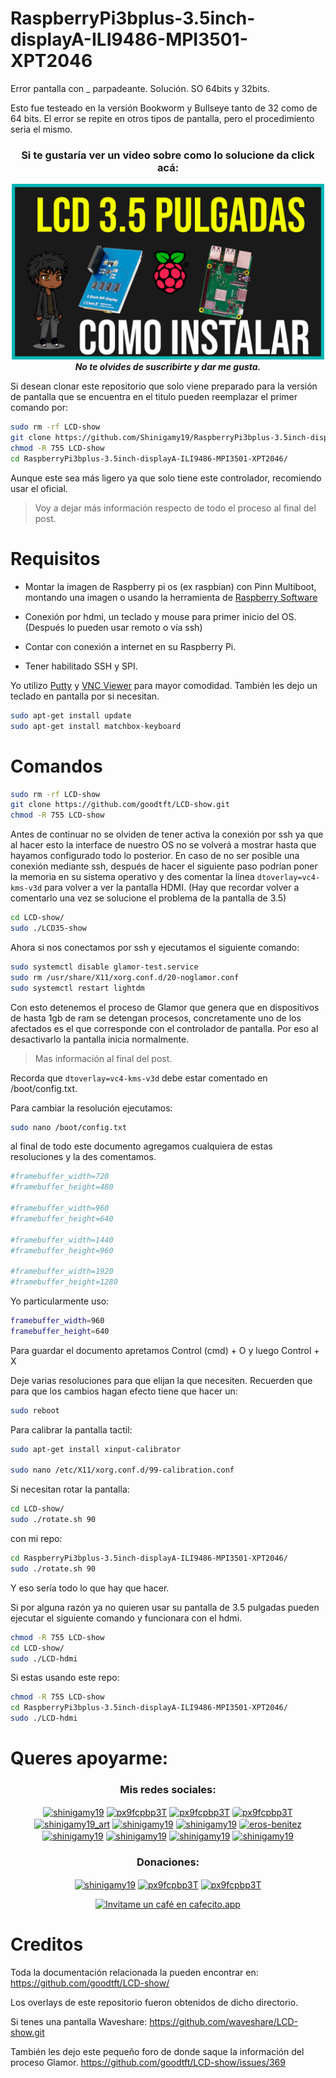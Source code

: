 # RaspberryPi3bplus-3.5inch-displayA-ILI9486-MPI3501-XPT2046
Error pantalla con _ parpadeante. Solución. SO 64bits y 32bits.

Esto fue testeado en la versión Bookworm y Bullseye tanto de 32 como de 64 bits.
El error se repite en otros tipos de pantalla, pero el procedimiento seria el mismo.

<div align="center">

<h3>Si te gustaría ver un video sobre como lo solucione da click acá:</h3>

<a href="https://youtu.be/3FgEISmO2sI"><img alt="Tutorial" src="Raspberry.png" width="500" /></a>
<br>
***No te olvides de suscribirte y dar me gusta.***

</div>

Si desean clonar este repositorio que solo viene preparado para la versión de pantalla que se encuentra en el titulo pueden reemplazar el primer comando por:

```bash
sudo rm -rf LCD-show
git clone https://github.com/Shinigamy19/RaspberryPi3bplus-3.5inch-displayA-ILI9486-MPI3501-XPT2046
chmod -R 755 LCD-show
cd RaspberryPi3bplus-3.5inch-displayA-ILI9486-MPI3501-XPT2046/
```

Aunque este sea más ligero ya que solo tiene este controlador, recomiendo usar el oficial.

> Voy a dejar más información respecto de todo el proceso al final del post.

# Requisitos

- Montar la imagen de Raspberry pi os (ex raspbian) con Pinn Multiboot, montando una imagen o usando la herramienta de <a href="https://www.raspberrypi.com/software/">Raspberry Software</a> 

- Conexión por hdmi, un teclado y mouse para primer inicio del OS. (Después lo pueden usar remoto o vía ssh)

- Contar con conexión a internet en su Raspberry Pi.

- Tener habilitado SSH y SPI.

Yo utilizo <a href="https://www.putty.org/">Putty</a> y <a href="https://www.realvnc.com/es/connect/download/viewer/">VNC Viewer</a> para mayor comodidad.
También les dejo un teclado en pantalla por si necesitan.

```bash
sudo apt-get install update
sudo apt-get install matchbox-keyboard
```

# Comandos

```bash
sudo rm -rf LCD-show
git clone https://github.com/goodtft/LCD-show.git
chmod -R 755 LCD-show
```

Antes de continuar no se olviden de tener activa la conexión por ssh ya que al hacer esto la interface de nuestro OS no se volverá a mostrar hasta que hayamos configurado todo lo posterior.
En caso de no ser posible una conexión mediante ssh, después de hacer el siguiente paso podrían poner la memoria en su sistema operativo y des comentar la línea `dtoverlay=vc4-kms-v3d` para volver a ver la pantalla HDMI. (Hay que recordar volver a comentarlo una vez se solucione el problema de la pantalla de 3.5)

```bash
cd LCD-show/
sudo ./LCD35-show
```

Ahora si nos conectamos por ssh y ejecutamos el siguiente comando:

```bash
sudo systemctl disable glamor-test.service
sudo rm /usr/share/X11/xorg.conf.d/20-noglamor.conf
sudo systemctl restart lightdm
```

Con esto detenemos el proceso de Glamor que genera que en dispositivos de hasta  1gb de ram se detengan procesos, concretamente uno de los afectados es el que corresponde con el controlador de pantalla. Por eso al desactivarlo la pantalla inicia normalmente.
> Mas información al final del post.

Recorda que `dtoverlay=vc4-kms-v3d` debe estar comentado en /boot/config.txt.

Para cambiar la resolución ejecutamos:

```bash
sudo nano /boot/config.txt
```

al final de todo este documento agregamos cualquiera de estas resoluciones y la des comentamos.

```bash
#framebuffer_width=720
#framebuffer_height=480

#framebuffer_width=960
#framebuffer_height=640

#framebuffer_width=1440
#framebuffer_height=960

#framebuffer_width=1920
#framebuffer_height=1280
```

Yo particularmente uso:

```bash
framebuffer_width=960
framebuffer_height=640
```

Para guardar el documento apretamos Control (cmd) + O y luego Control + X

Deje varias resoluciones para que elijan la que necesiten.
Recuerden que para que los cambios hagan efecto tiene que hacer un:

```bash
sudo reboot
```

Para calibrar la pantalla tactil:

```bash
sudo apt-get install xinput-calibrator 

sudo nano /etc/X11/xorg.conf.d/99-calibration.conf
```

Si necesitan rotar la pantalla:

```bash
cd LCD-show/
sudo ./rotate.sh 90
```

con mi repo:

```bash
cd RaspberryPi3bplus-3.5inch-displayA-ILI9486-MPI3501-XPT2046/
sudo ./rotate.sh 90
```

Y eso sería todo lo que hay que hacer.

Si por alguna razón ya no quieren usar su pantalla de 3.5 pulgadas pueden ejecutar el siguiente comando y funcionara con el hdmi.

```bash
chmod -R 755 LCD-show
cd LCD-show/
sudo ./LCD-hdmi
```

Si estas usando este repo:
```bash
chmod -R 755 LCD-show
cd RaspberryPi3bplus-3.5inch-displayA-ILI9486-MPI3501-XPT2046/
sudo ./LCD-hdmi
```

# Queres apoyarme:

<h3 align="center">Mis redes sociales:</h3>
<p align="center">
<a href="https://www.youtube.com/c/shinigamy19" target="blank"><img align="center" src="https://raw.githubusercontent.com/rahuldkjain/github-profile-readme-generator/master/src/images/icons/Social/youtube.svg" alt="shinigamy19" height="35" width="35" title="Mi canal de Youtube" /></a>
<a href="https://twitch.tv/shinigamy_19" target="blank"><img align="center" src="https://img.icons8.com/external-justicon-flat-justicon/64/external-twitch-social-media-justicon-flat-justicon.png" alt="px9fcpbp3T" height="30" width="30" title="Mi canal de Twitch"/></a>
<a href="https://kick.com/shinigamy19" target="blank"><img align="center" src="https://img.freepik.com/premium-vector/kick-logo-vector-download-kick-streaming-icon-logo-vector-eps_691560-10814.jpg" alt="px9fcpbp3T" height="30" width="30" title="Mi canal de Kick"/></a>
<a href="https://discord.gg/px9fcpbp3T" target="blank"><img align="center" src="https://images-eds-ssl.xboxlive.com/image?url=Q_rwcVSTCIytJ0KOzcjWTYl.n38D8jlKWXJx7NRJmQKBAEDCgtTAQ0JS02UoaiwRCHTTX1RAopljdoYpOaNfVf5nBNvbwGfyR5n4DAs0DsOwxSO9puiT_GgKqinHT8HsW8VYeiiuU1IG3jY69EhnsQ--&format=source&w=120" alt="px9fcpbp3T" title="Mi Server de Discord" height="30" width="30" style="border-radius: 4px 4px 4px 4px"  /></a>
<a href="https://instagram.com/shinigamy19_art" target="blank"><img align="center" src="https://upload.wikimedia.org/wikipedia/commons/thumb/e/e7/Instagram_logo_2016.svg/2048px-Instagram_logo_2016.svg.png" alt="shinigamy19_art" title="Mi instagram de Artista" height="30" width="30" /></a>
<a href="https://instagram.com/shinigamy19" target="blank"><img align="center" src="https://upload.wikimedia.org/wikipedia/commons/thumb/e/e7/Instagram_logo_2016.svg/2048px-Instagram_logo_2016.svg.png" title="Mi Intagram Personal" alt="shinigamy19" height="30" width="30" /></a>
<a href="https://www.tiktok.com/@shinigamy_19" target="blank"><img align="center" src="https://cdn.pixabay.com/photo/2021/01/30/06/42/tiktok-5962992_1280.png" alt="shinigamy19" title="Mi Tiktok" height="30" width="30" style="border-radius: 4px 4px 4px 4px" /></a>
<a href="https://linkedin.com/in/eros-benitez" target="blank"><img align="center" src="https://upload.wikimedia.org/wikipedia/commons/thumb/c/ca/LinkedIn_logo_initials.png/640px-LinkedIn_logo_initials.png" alt="eros-benitez" title="Mi LinkedIn" height="30" width="30" style="border-radius: 4px 4px 4px 4px" /></a>
<a href="https://www.behance.net/shinigamy19" target="blank"><img align="center" src="https://raw.githubusercontent.com/rahuldkjain/github-profile-readme-generator/master/src/images/icons/Social/behance.svg" alt="shinigamy19" title="Mi Behance" height="30" width="30" /></a>
<a href="https://shinigamy19.itch.io/" target="blank"><img align="center" src="https://static.itch.io/images/app-icon.svg" alt="shinigamy19" title="Mi perfil de Itch" height="30" width="30" style="border-radius: 4px 4px 4px 4px" /></a>
<a href="https://fb.com/shinigamy19" target="blank"><img align="center" src="https://raw.githubusercontent.com/rahuldkjain/github-profile-readme-generator/master/src/images/icons/Social/facebook.svg" alt="shinigamy19" title="Mi facebook" height="30" width="30" /></a>
<a href="mailto:erosbenitezd@gmail.com" target="blank"><img align="center" src="https://upload.wikimedia.org/wikipedia/commons/thumb/8/8c/Gmail_Icon_%282013-2020%29.svg/2560px-Gmail_Icon_%282013-2020%29.svg.png" alt="shinigamy19" title="Mi Mail" height="30" width="35" /></a>
</p>

<div>
<h3 align="center">Donaciones:</h3>
<p align="center">
<a href="https://ceneka.net/mp/d/shinigamy19" target="blank"><img align="center" src="https://seeklogo.com/images/M/mercado-pago-logo-52B7182205-seeklogo.com.png?v=638388567080000000" alt="shinigamy19" height="35" width="35" title="Donaciones Por Mercado Pago" /></a>
<a href="https://www.paypal.me/shinigamy19" target="blank"><img align="center" src="https://upload.wikimedia.org/wikipedia/commons/a/a4/Paypal_2014_logo.png" alt="px9fcpbp3T" height="30" width="30" title="Donaciones Por PayPal"/></a>
<a href="https://www.patreon.com/shinigamy19" target="blank"><img align="center" src="https://cdn.icon-icons.com/icons2/2429/PNG/512/patreon_logo_icon_147253.png" alt="px9fcpbp3T" height="30" width="30" title="Donaciones Por Patreon"/></a>

</p>
<p align="center">
<a href='https://cafecito.app/shinigamy19' rel='noopener' target='_blank'><img srcset='https://cdn.cafecito.app/imgs/buttons/button_6.png 1x, https://cdn.cafecito.app/imgs/buttons/button_6_2x.png 2x, https://cdn.cafecito.app/imgs/buttons/button_6_3.75x.png 3.75x' src='https://cdn.cafecito.app/imgs/buttons/button_6.png' alt='Invitame un café en cafecito.app' title="Donaciones Por Cafecito"/></a></p>
</div>

# Creditos

Toda la documentación relacionada la pueden encontrar en:
https://github.com/goodtft/LCD-show/

Los overlays de este repositorio fueron obtenidos de dicho directorio.

Si tenes una pantalla Waveshare:
https://github.com/waveshare/LCD-show.git

También les dejo este pequeño foro de donde saque la información del proceso Glamor.
https://github.com/goodtft/LCD-show/issues/369


